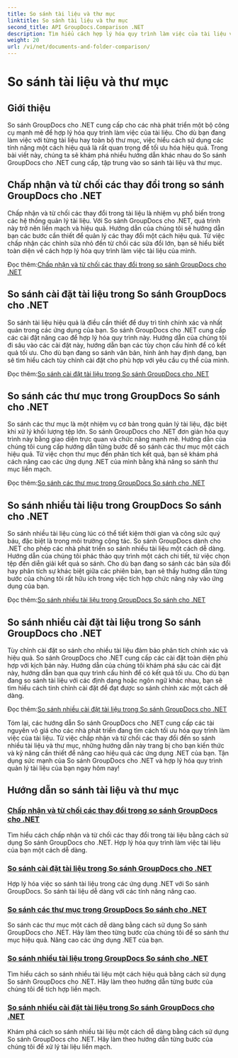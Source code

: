 ```yaml
---
title: So sánh tài liệu và thư mục
linktitle: So sánh tài liệu và thư mục
second_title: API GroupDocs.Comparison .NET
description: Tìm hiểu cách hợp lý hóa quy trình làm việc của tài liệu với hướng dẫn So sánh GroupDocs cho .NET. Chấp nhận, từ chối các thay đổi và so sánh tài liệu và thư mục một cách dễ dàng.
weight: 20
url: /vi/net/documents-and-folder-comparison/
---
```


# So sánh tài liệu và thư mục

## Giới thiệu

So sánh GroupDocs cho .NET cung cấp cho các nhà phát triển một bộ công cụ mạnh mẽ để hợp lý hóa quy trình làm việc của tài liệu. Cho dù bạn đang làm việc với từng tài liệu hay toàn bộ thư mục, việc hiểu cách sử dụng các tính năng một cách hiệu quả là rất quan trọng để tối ưu hóa hiệu quả. Trong bài viết này, chúng ta sẽ khám phá nhiều hướng dẫn khác nhau do So sánh GroupDocs cho .NET cung cấp, tập trung vào so sánh tài liệu và thư mục.

## Chấp nhận và từ chối các thay đổi trong so sánh GroupDocs cho .NET

Chấp nhận và từ chối các thay đổi trong tài liệu là nhiệm vụ phổ biến trong các hệ thống quản lý tài liệu. Với So sánh GroupDocs cho .NET, quá trình này trở nên liền mạch và hiệu quả. Hướng dẫn của chúng tôi sẽ hướng dẫn bạn các bước cần thiết để quản lý các thay đổi một cách hiệu quả. Từ việc chấp nhận các chỉnh sửa nhỏ đến từ chối các sửa đổi lớn, bạn sẽ hiểu biết toàn diện về cách hợp lý hóa quy trình làm việc tài liệu của mình.

 Đọc thêm:[Chấp nhận và từ chối các thay đổi trong so sánh GroupDocs cho .NET](./accept-reject-changes-dotnet/)

## So sánh cài đặt tài liệu trong So sánh GroupDocs cho .NET

So sánh tài liệu hiệu quả là điều cần thiết để duy trì tính chính xác và nhất quán trong các ứng dụng của bạn. So sánh GroupDocs cho .NET cung cấp các cài đặt nâng cao để hợp lý hóa quy trình này. Hướng dẫn của chúng tôi đi sâu vào các cài đặt này, hướng dẫn bạn các tùy chọn cấu hình để có kết quả tối ưu. Cho dù bạn đang so sánh văn bản, hình ảnh hay định dạng, bạn sẽ tìm hiểu cách tùy chỉnh cài đặt cho phù hợp với yêu cầu cụ thể của mình.

 Đọc thêm:[So sánh cài đặt tài liệu trong So sánh GroupDocs cho .NET](./compare-documents-settings-dotnet/)

## So sánh các thư mục trong GroupDocs So sánh cho .NET

So sánh các thư mục là một nhiệm vụ cơ bản trong quản lý tài liệu, đặc biệt khi xử lý khối lượng tệp lớn. So sánh GroupDocs cho .NET đơn giản hóa quy trình này bằng giao diện trực quan và chức năng mạnh mẽ. Hướng dẫn của chúng tôi cung cấp hướng dẫn từng bước để so sánh các thư mục một cách hiệu quả. Từ việc chọn thư mục đến phân tích kết quả, bạn sẽ khám phá cách nâng cao các ứng dụng .NET của mình bằng khả năng so sánh thư mục liền mạch.

 Đọc thêm:[So sánh các thư mục trong GroupDocs So sánh cho .NET](./compare-folders-dotnet/)

## So sánh nhiều tài liệu trong GroupDocs So sánh cho .NET

So sánh nhiều tài liệu cùng lúc có thể tiết kiệm thời gian và công sức quý báu, đặc biệt là trong môi trường cộng tác. So sánh GroupDocs dành cho .NET cho phép các nhà phát triển so sánh nhiều tài liệu một cách dễ dàng. Hướng dẫn của chúng tôi phác thảo quy trình một cách chi tiết, từ việc chọn tệp đến diễn giải kết quả so sánh. Cho dù bạn đang so sánh các bản sửa đổi hay phân tích sự khác biệt giữa các phiên bản, bạn sẽ thấy hướng dẫn từng bước của chúng tôi rất hữu ích trong việc tích hợp chức năng này vào ứng dụng của bạn.

 Đọc thêm:[So sánh nhiều tài liệu trong GroupDocs So sánh cho .NET](./compare-multiple-documents-dotnet/)

## So sánh nhiều cài đặt tài liệu trong So sánh GroupDocs cho .NET

Tùy chỉnh cài đặt so sánh cho nhiều tài liệu đảm bảo phân tích chính xác và hiệu quả. So sánh GroupDocs cho .NET cung cấp các cài đặt toàn diện phù hợp với kịch bản này. Hướng dẫn của chúng tôi khám phá sâu các cài đặt này, hướng dẫn bạn qua quy trình cấu hình để có kết quả tối ưu. Cho dù bạn đang so sánh tài liệu với các định dạng hoặc ngôn ngữ khác nhau, bạn sẽ tìm hiểu cách tinh chỉnh cài đặt để đạt được so sánh chính xác một cách dễ dàng.

 Đọc thêm:[So sánh nhiều cài đặt tài liệu trong So sánh GroupDocs cho .NET](./compare-multiple-documents-settings-dotnet/)

Tóm lại, các hướng dẫn So sánh GroupDocs cho .NET cung cấp các tài nguyên vô giá cho các nhà phát triển đang tìm cách tối ưu hóa quy trình làm việc của tài liệu. Từ việc chấp nhận và từ chối các thay đổi đến so sánh nhiều tài liệu và thư mục, những hướng dẫn này trang bị cho bạn kiến thức và kỹ năng cần thiết để nâng cao hiệu quả các ứng dụng .NET của bạn. Tận dụng sức mạnh của So sánh GroupDocs cho .NET và hợp lý hóa quy trình quản lý tài liệu của bạn ngay hôm nay!
## Hướng dẫn so sánh tài liệu và thư mục
### [Chấp nhận và từ chối các thay đổi trong so sánh GroupDocs cho .NET](./accept-reject-changes-dotnet/)
Tìm hiểu cách chấp nhận và từ chối các thay đổi trong tài liệu bằng cách sử dụng So sánh GroupDocs cho .NET. Hợp lý hóa quy trình làm việc tài liệu của bạn một cách dễ dàng.
### [So sánh cài đặt tài liệu trong So sánh GroupDocs cho .NET](./compare-documents-settings-dotnet/)
Hợp lý hóa việc so sánh tài liệu trong các ứng dụng .NET với So sánh GroupDocs. So sánh tài liệu dễ dàng với các tính năng nâng cao.
### [So sánh các thư mục trong GroupDocs So sánh cho .NET](./compare-folders-dotnet/)
So sánh các thư mục một cách dễ dàng bằng cách sử dụng So sánh GroupDocs cho .NET. Hãy làm theo từng bước của chúng tôi để so sánh thư mục hiệu quả. Nâng cao các ứng dụng .NET của bạn.
### [So sánh nhiều tài liệu trong GroupDocs So sánh cho .NET](./compare-multiple-documents-dotnet/)
Tìm hiểu cách so sánh nhiều tài liệu một cách hiệu quả bằng cách sử dụng So sánh GroupDocs cho .NET. Hãy làm theo hướng dẫn từng bước của chúng tôi để tích hợp liền mạch.
### [So sánh nhiều cài đặt tài liệu trong So sánh GroupDocs cho .NET](./compare-multiple-documents-settings-dotnet/)
Khám phá cách so sánh nhiều tài liệu một cách dễ dàng bằng cách sử dụng So sánh GroupDocs cho .NET. Hãy làm theo hướng dẫn từng bước của chúng tôi để xử lý tài liệu liền mạch.